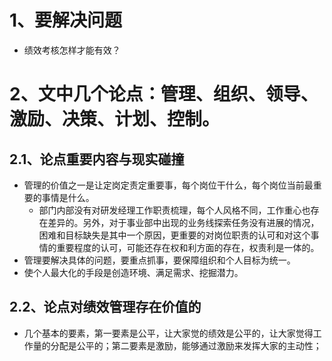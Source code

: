 # 1、要解决问题
+ 绩效考核怎样才能有效？

# 2、文中几个论点：管理、组织、领导、激励、决策、计划、控制。
## 2.1、论点重要内容与现实碰撞
+ 管理的价值之一是让定岗定责定重要事，每个岗位干什么，每个岗位当前最重要的事情是什么。
  + 部门内部没有对研发经理工作职责梳理，每个人风格不同，工作重心也存在差异的。另外，对于事业部中出现的业务线探索任务没有进展的情况，困难和目标缺失是其中一个原因，更重要的对岗位职责的认可和对这个事情的重要程度的认可，可能还存在权和利方面的存在，权责利是一体的。
+ 管理要解决具体的问题，要重点抓事，要保障组织和个人目标为统一。
+ 使个人最大化的手段是创造环境、满足需求、挖掘潜力。

## 2.2、论点对绩效管理存在价值的
+ 几个基本的要素，第一要素是公平，让大家觉的绩效是公平的，让大家觉得工作量的分配是公平的；第二要素是激励，能够通过激励来发挥大家的主动性；

